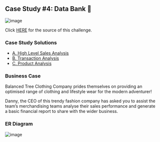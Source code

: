 ## Case Study #4: Data Bank 🤑
![image](https://github.com/haiilingg/-8-Week-SQL-Challenge/assets/130296433/cfe97a5f-83b0-4b7d-82f6-969d5ca9b048)


Click [HERE](https://8weeksqlchallenge.com/case-study-7/) for the source of this challenge.

### Case Study Solutions
- [A. High Level Sales Analysis](https://github.com/haiilingg/-8-Week-SQL-Challenge/blob/main/Case%20Study%20%237%20-%20Balanced%20Tree%20Clothing%20Co./High%20Level%20Sales%20Analysis.md)
- [B. Transaction Analysis](https://github.com/haiilingg/-8-Week-SQL-Challenge/blob/main/Case%20Study%20%237%20-%20Balanced%20Tree%20Clothing%20Co./Transaction%20Analysis.md)
- [C. Product Analysis](https://github.com/haiilingg/-8-Week-SQL-Challenge/blob/main/Case%20Study%20%237%20-%20Balanced%20Tree%20Clothing%20Co./Product%20Analysis.md)
  
### Business Case
Balanced Tree Clothing Company prides themselves on providing an optimised range of clothing and lifestyle wear for the modern adventurer!

Danny, the CEO of this trendy fashion company has asked you to assist the team’s merchandising teams analyse their sales performance and generate a basic financial report to share with the wider business.

### ER Diagram
![image](https://github.com/haiilingg/-8-Week-SQL-Challenge/assets/130296433/b6f12089-23dc-44b5-819d-3000f7419aa4)


